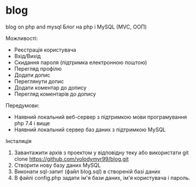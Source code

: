 # blog
blog on php and mysql
Блог на php i MySQL (MVC, ООП) 

Можливості:
- Реєстрація користувача
- Вхід/Вихід
- Скидання пароля (підтримка електронною поштою)
- Перегляд профілю
- Додати допис
- Переглянути допис
- Додати коментар до допису
- Перегляд коментарів до допису

Передумови:
- Наявний локальний веб-сервер з підтримкою мови програмування php 7.4 і вище 
- Наявний локальний сервер баз даних з підтримкою MySQL


Інсталяція
1. Завантажити архів з проектом у відповідну теку або використати git clone https://github.com/volodymyr99/blog.git
2. Створити нову базу даних MySQL
3. Виконати sql-запит (файл blog.sql) в створеній базі даних
4. В файлі config.php задати ім'я бази даних, ім'я користувача і пароль.
